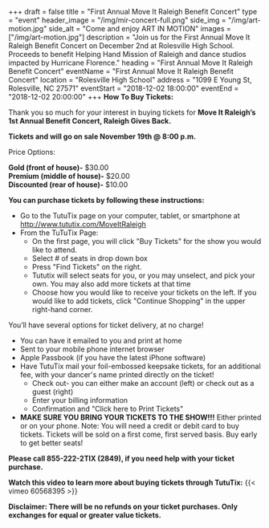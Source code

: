 +++
draft = false
title = "First Annual Move It Raleigh Benefit Concert"
type = "event"
header_image = "/img/mir-concert-full.png"
side_img = "/img/art-motion.jpg"
side_alt = "Come and enjoy ART IN MOTION"
images = ["/img/art-motion.jpg"]
description = "Join us for the First Annual Move It Raleigh Benefit Concert on December 2nd at Rolesville High School. Proceeds to benefit Helping Hand Mission of Raleigh and dance studios impacted by Hurricane Florence."
heading = "First Annual Move It Raleigh Benefit Concert"
eventName = "First Annual Move It Raleigh Benefit Concert"
location = "Rolesville High School"
address = "1099 E Young St, Rolesville, NC 27571"
eventStart = "2018-12-02 18:00:00"
eventEnd = "2018-12-02 20:00:00"
+++
**How To Buy Tickets:**

Thank you so much for your interest in buying tickets for **Move It Raleigh’s 1st Annual Benefit Concert, Raleigh Gives Back.**

**Tickets and will go on sale November 19th @ 8:00 p.m.**

Price Options:

**Gold (front of house)-** $30.00 \
**Premium (middle of house)-** $20.00 \
**Discounted (rear of house)-** $10.00

**You can purchase tickets by following these instructions:**

* Go to the TutuTix page on your computer, tablet, or smartphone at
http://www.tututix.com/MoveItRaleigh
* From the TuTuTix Page:
  * On the first page, you will click "Buy Tickets" for the show you would like to attend.
  * Select # of seats in drop down box
  * Press "Find Tickets" on the right.
  * Tututix will select seats for you, or you may unselect, and pick your own. You may also
add more tickets at that time
  * Choose how you would like to receive your tickets on the left. If you would like to add
tickets, click "Continue Shopping" in the upper right-hand corner.

You’ll have several options for ticket delivery, at no charge!

* You can have it emailed to you and print at home
* Sent to your mobile phone internet browser
* Apple Passbook (if you have the latest iPhone software)
* Have TutuTix mail your foil-embossed keepsake tickets, for an additional fee, with your dancer's
name printed directly on the ticket!
  * Check out- you can either make an account (left) or check out as a guest (right)
  * Enter your billing information
  * Confirmation and "Click here to Print Tickets"
* **MAKE SURE YOU BRING YOUR TICKETS TO THE SHOW!!!** Either printed or on your phone. Note: You will need a credit or debit card to buy tickets. Tickets will be sold on a first come, first served basis. Buy early to get better seats!

**Please call 855-222-2TIX (2849), if you need help with your ticket purchase.**

**Watch this video to learn more about buying tickets through TutuTix:** {{< vimeo 60568395 >}}

**Disclaimer: There will be no refunds on your ticket purchases. Only exchanges for equal or
greater value tickets.**